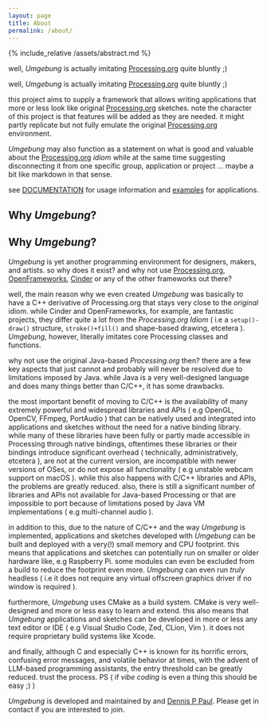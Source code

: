 ```yaml
---
layout: page
title: About
permalink: /about/
---
```


{% include_relative /assets/abstract.md %}

well, *Umgebung* is actually imitating [Processing.org](https://processing.org) quite bluntly ;)

well, *Umgebung* is actually imitating [Processing.org](https://processing.org) quite bluntly ;)

this project aims to supply a framework that allows writing applications that more or less look like original [Processing.org](https://processing.org) sketches. note the character of this project is that features will be added as they are needed. it might partly replicate but not fully emulate the original [Processing.org](https://processing.org) environment.

*Umgebung* may also function as a statement on what is good and valuable about the [Processing.org](https://processing.org) *idiom* while at the same time suggesting disconnecting it from one specific group, application or project … maybe a bit like markdown in that sense.

see [DOCUMENTATION](https://github.com/dennisppaul/umgebung/blob/main/documentation/DOCUMENTATION.md) for usage information and [examples](https://github.com/dennisppaul/umgebung-examples) for applications.

## Why *Umgebung*?

## Why *Umgebung*?

*Umgebung* is yet another programming environment for designers, makers, and artists. so why does it exist? and why not use [Processing.org](https://processing.org), [OpenFrameworks](https://openframeworks.cc), [Cinder](https://libcinder.org) or any of the other frameworks out there?

well, the main reason why we even created *Umgebung* was basically to have a C++ derivative of Processing.org that stays very close to the *original* idiom. while Cinder and OpenFrameworks, for example, are fantastic projects, they differ quite a lot from the *Processing.org Idiom* ( i.e a `setup()-draw()` structure, `stroke()+fill()` and shape-based drawing, etcetera ). *Umgebung*, however, literally imitates core Processing classes and functions.

why not use the original Java-based *Processing.org* then? there are a few key aspects that just cannot and probably will never be resolved due to limitations imposed by Java. while Java is a very well-designed language and does many things better than C/C++, it has some drawbacks.

the most important benefit of moving to C/C++ is the availability of many extremely powerful and widespread libraries and APIs ( e.g OpenGL, OpenCV, FFmpeg, PortAudio ) that can be natively used and integrated into applications and sketches without the need for a native binding library. while many of these libraries have been fully or partly made accessible in Processing through native bindings, oftentimes these libraries or their bindings introduce significant overhead ( technically, administratively, etcetera ), are not at the current version, are incompatible with newer versions of OSes, or do not expose all functionality ( e.g unstable webcam support on macOS ). while this also happens with C/C++ libraries and APIs, the problems are greatly reduced. also, there is still a significant number of libraries and APIs not available for Java-based Processing or that are impossible to port because of limitations posed by Java VM implementations ( e.g multi-channel audio ).

in addition to this, due to the nature of C/C++ and the way *Umgebung* is implemented, applications and sketches developed with *Umgebung* can be built and deployed with a very(!) small memory and CPU footprint. this means that applications and sketches can potentially run on smaller or older hardware like, e.g Raspberry Pi. some modules can even be excluded from a build to reduce the footprint even more. *Umgebung* can even run *truly* headless ( i.e it does not require any virtual offscreen graphics driver if no window is required ).

furthermore, *Umgebung* uses CMake as a build system. CMake is very well-designed and more or less easy to learn and extend. this also means that *Umgebung* applications and sketches can be developed in more or less any text editor or IDE ( e.g Visual Studio Code, Zed, CLion, Vim ). it does not require proprietary build systems like Xcode.

and finally, although C and especially C++ is known for its horrific errors, confusing error messages, and volatile behavior at times, with the advent of LLM-based programming assistants, the entry threshold can be greatly reduced. trust the process. PS ( if *vibe coding* is even a thing this should be easy ;) )

*Umgebung* is developed and maintained by and [Dennis P Paul](https://dennisppaul.de). Please get in contact if you are interested to join.